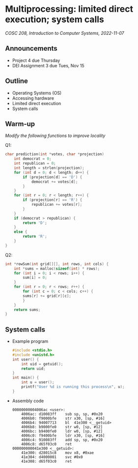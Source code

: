 # Multiprocessing: limited direct execution; system calls
_COSC 208, Introduction to Computer Systems, 2022-11-07_

## Announcements
* Project 4 due Thursday
* DEI Assignment 3 due Tues, Nov 15

## Outline
* Operating Systems (OS)
* Accessing hardware
* Limited direct execution
* System calls

## Warm-up 
_Modify the following functions to improve locality_

Q1:
```C
char prediction(int *votes, char *projection)
    int democrat = 0;
    int republican = 0;
    int length = strlen(projection);
    for (int d = 0; d < length; d++) {
        if (projection[d] == 'D') {
            democrat += votes[d];
        }
    }
    for (int r = 0; r < length; r++) {
        if (projection[r] == 'R') {
            republican += votes[r];
        }
    }
    if (democrat > republican) {
        return 'D';
    }
    else {
        return 'R';
    }
}
```

Q2:
```C
int *rowSum(int grid[][], int rows, int cols) {
    int *sums = malloc(sizeof(int) * rows);
    for (int i = 0; i < rows; i++) {
        sum[i] = 0;
    }
    for (int r = 0; r < rows; r++) {
        for (int c = 0; c < cols; c++) {
        sums[r] += grid[r][c];
        }
    }
    return sums;
}
```

<div style="page-break-after: always;"></div>

## System calls
* Example program
    ```C
    #include <stdio.h>
    #include <unistd.h>
    int user() {
        int uid = getuid();
        return uid;
    }
    int main() {
        int u = user();
        printf("User %d is running this process\n", u);
    }
    ```
* Assembly code
    ```
    00000000004006ac <user>:
        4006ac:	d10083ff 	sub	sp, sp, #0x20
        4006b0:	f9000bfe 	str	x30, [sp, #16]
        4006b4:	94007713 	bl	41e300 <__getuid>
        4006b8:	b9000fe0 	str	w0, [sp, #12]
        4006bc:	b9400fe0 	ldr	w0, [sp, #12]
        4006c0:	f9400bfe 	ldr	x30, [sp, #16]
        4006c4:	910083ff 	add	sp, sp, #0x20
        4006c8:	d65f03c0 	ret
    000000000041e300 <__getuid>:
        41e300:	d28015c8 	mov	x8, #0xae
        41e304:	d4000001 	svc	#0x0
        41e308:	d65f03c0 	ret
    ```
